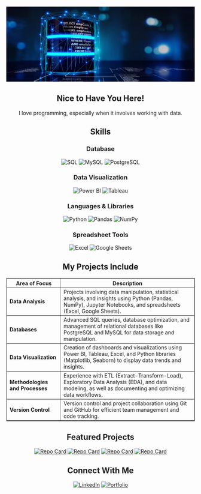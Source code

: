 <!-- Banner -->

<p align="center">
  <img src="profile_banner.png" alt="Banner de Bienvenida" width="800" height="200">
</p>

<!-- Welcome -->

<h2 align="center">Nice to Have You Here!</h2>

<p align="center">
I love programming, especially when it involves working with data.
</p>


<!-- Skills with icons -->

<h2 align="center">Skills</h2>

<h3 align="center">Database</h3>
<p align="center">
  <img src="https://symbols.getvecta.com/stencil_28/61_sql-database-generic.90b41636a8.svg" alt="SQL" width="50" height="50"/>
  <img src="https://img.icons8.com/color/48/000000/mysql-logo.png" alt="MySQL" width="50" height="50"/>
  <img src="https://img.icons8.com/color/48/000000/postgreesql.png" alt="PostgreSQL" width="50" height="50"/>
</p>

<h3 align="center"> Data Visualization</h3>
<p align="center">
  <img src="https://github.com/user-attachments/assets/b0899c37-49aa-4ace-9d02-94599e7c9202" alt="Power BI" width="50" height="50"/>
  <img src="https://img.icons8.com/color/48/000000/tableau-software.png" alt="Tableau" width="50" height="50"/>
</p>

<h3 align="center">Languages & Libraries</h3>
<p align="center">
  <img src="https://img.icons8.com/color/48/000000/python--v1.png" alt="Python" width="50" height="50"/>
  <img src="https://img.icons8.com/color/48/000000/pandas.png" alt="Pandas" width="50" height="50"/>
  <img src="https://img.icons8.com/color/48/000000/numpy.png" alt="NumPy" width="50" height="50"/>
</p>

<h3 align="center">Spreadsheet Tools</h3>
<p align="center">
  <img src="https://img.icons8.com/color/48/000000/microsoft-excel-2019.png" alt="Excel" width="50" height="50"/>
  <img src="https://img.icons8.com/color/48/000000/google-sheets.png" alt="Google Sheets" width="50" height="50"/>
</p>

<!-- <h3 align="center">Version Control</h3>
<p align="center">
  <img src="https://img.icons8.com/color/48/000000/git.png" alt="Git" width="50" height="50"/>
  <img src="https://img.icons8.com/?size=100&id=52539&format=png&color=000000" alt="GitHub" width="50" height="50"/>
</p> -->


<!-- My projects include: -->

<h2 align="center">My Projects Include</h2>

<table align="center" border="1" cellpadding="10" cellspacing="0">
  <tr>
    <th><strong>Area of Focus</strong></th>
    <th><strong>Description</strong></th>
  </tr>
  <tr>
    <td><strong>Data Analysis</strong></td>
    <td>Projects involving data manipulation, statistical analysis, and insights using Python (Pandas, NumPy), Jupyter Notebooks, and spreadsheets (Excel, Google Sheets).</td>
  </tr>
  <tr>
    <td><strong>Databases</strong></td>
    <td>Advanced SQL queries, database optimization, and management of relational databases like PostgreSQL and MySQL for data storage and manipulation.</td>
  </tr>
  <tr>
    <td><strong>Data Visualization</strong></td>
    <td>Creation of dashboards and visualizations using Power BI, Tableau, Excel, and Python libraries (Matplotlib, Seaborn) to display data trends and insights.</td>
  </tr>
  <!--<tr>
    <td><strong>Automation and Pipelines</strong></td>
    <td>Automating repetitive tasks and building data pipelines using Python to streamline ETL processes and data analysis workflows.</td>
  </tr>-->
  <tr>
    <td><strong>Methodologies and Processes</strong></td>
    <td>Experience with ETL (Extract-Transform-Load), Exploratory Data Analysis (EDA), and data modeling, as well as documenting and optimizing data workflows.</td>
  </tr>
  <tr>
    <td><strong>Version Control</strong></td>
    <td>Version control and project collaboration using Git and GitHub for efficient team management and code tracking.</td>
  </tr>
</table>


<!-- Featured Projects -->

<h2 align="center">Featured Projects</h2>
<div align="center">
  
  [![Repo Card](https://github-readme-stats.vercel.app/api/pin/?username=jeanpaulomv&repo=analyzing-motorcycle-part-sales&theme=holi)](https://github.com/jeanpaulomv/analyzing-motorcycle-part-sales)
  [![Repo Card](https://github-readme-stats.vercel.app/api/pin/?username=jeanpaulomv&repo=Analyzing-Customer-Churn-with-Power-BI&theme=holi)](https://github.com/jeanpaulomv/Analyzing-Customer-Churn-with-Power-BI)
  [![Repo Card](https://github-readme-stats.vercel.app/api/pin/?username=jeanpaulomv&repo=freecodecamp-data-analysis-with-python-projects&theme=react)](https://github.com/jeanpaulomv/freecodecamp-data-analysis-with-python-projects)
  [![Repo Card](https://github-readme-stats.vercel.app/api/pin/?username=jeanpaulomv&repo=etl_automation&theme=react&cache_seconds=10)](https://github.com/jeanpaulomv/etl_automation)
  
</div>


<!-- Stat Cards

<h2 align="center">GitHub Statistics</h2>
<div align="center">

![GitHub Stats](https://github-readme-stats.vercel.app/api?username=jeanpaulomv&show_icons=true&hide=issues,contribs&theme=algolia\&include_all_commits=true\&rank_icon=github)

[![Jean's github activity graph](https://github-readme-activity-graph.vercel.app/graph?username=jeanpaulomv&theme=tokyo-night)](https://github.com/jeanpaulomv/github-readme-activity-graph)

</div>
-->

<!-- Connect With Me -->

<h2 align="center">Connect With Me</h2>
<p align="center">
  <a href="https://www.linkedin.com/in/jeanpaulomv/" target="_blank"><img src="https://img.shields.io/badge/jeanpaulomv-0077B5?style=for-the-badge&logo=linkedin&logoColor=white" alt="LinkedIn" height="40"></a>
  <a href="https://www.datascienceportfol.io/jeanpaulomv" target="_blank"><img src="https://img.shields.io/badge/Portfolio-255E63?style=for-the-badge&logo=About.me&logoColor=white" alt="Portfolio" height="40"></a>
</p>
